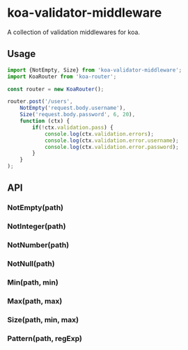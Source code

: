# koa-validator-middleware

A collection of validation middlewares for koa.

## Usage

```javascript
import {NotEmpty, Size} from 'koa-validator-middleware';
import KoaRouter from 'koa-router';

const router = new KoaRouter();

router.post('/users', 
    NotEmpty('request.body.username'), 
    Size('request.body.password', 6, 20), 
    function (ctx) {
        if(!ctx.validation.pass) {
            console.log(ctx.validation.errors);
            console.log(ctx.validation.error.username);
            console.log(ctx.validation.error.password);
        }
    }
);
```

## API

### NotEmpty(path)

### NotInteger(path)

### NotNumber(path)

### NotNull(path)

### Min(path, min)

### Max(path, max)

### Size(path, min, max)

### Pattern(path, regExp)